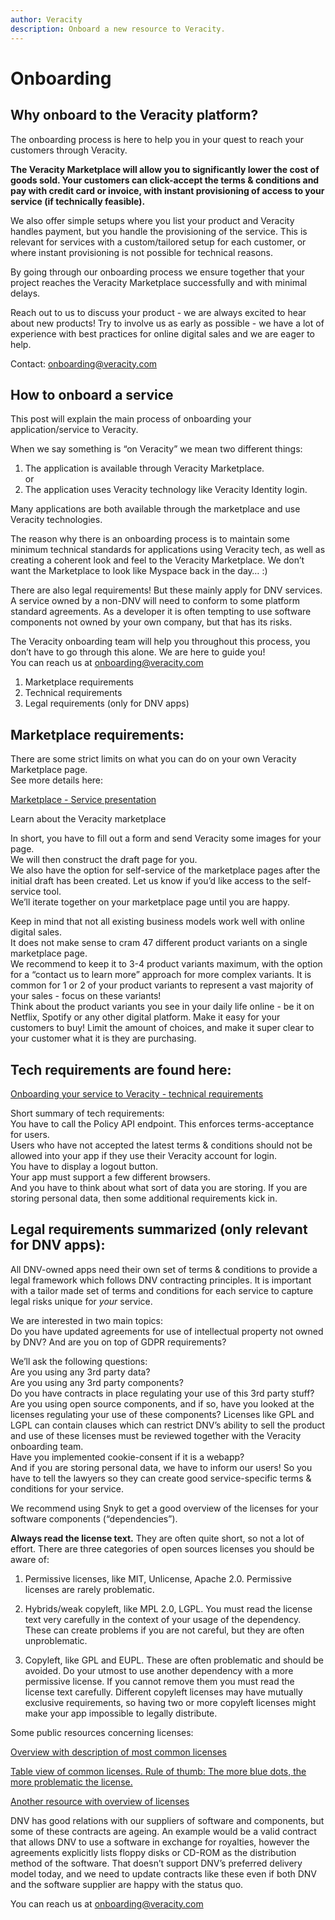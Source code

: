 ```yaml
---
author: Veracity
description: Onboard a new resource to Veracity.
---
```


# Onboarding

## Why onboard to the Veracity platform?

The onboarding process is here to help you in your quest to reach your customers through Veracity.

**The Veracity Marketplace will allow you to **significantly lower the cost of goods sold**. Your customers can **click-accept the terms & conditions** and pay with credit card or invoice, with instant provisioning of access to your service (if technically feasible).**  

We also offer simple setups where you list your product and Veracity handles payment, but you handle the provisioning of the service. This is relevant for services with a custom/tailored setup for each customer, or where instant provisioning is not possible for technical reasons.

By going through our onboarding process we ensure together that your project reaches the Veracity Marketplace successfully and with minimal delays.

Reach out to us to discuss your product - we are always excited to hear about new products! Try to involve us as early as possible - we have a lot of experience with best practices for online digital sales and we are eager to help.

Contact: [onboarding@veracity.com](mailto:onboarding@veracity.com)

## How to onboard a service

This post will explain the main process of onboarding your application/service to Veracity.

When we say something is “on Veracity” we mean two different things:

1.  The application is available through Veracity Marketplace.  
    or
2.  The application uses Veracity technology like Veracity Identity login.

Many applications are both available through the marketplace and use Veracity technologies.

The reason why there is an onboarding process is to maintain some minimum technical standards for applications using Veracity tech, as well as creating a coherent look and feel to the Veracity Marketplace. We don’t want the Marketplace to look like Myspace back in the day…  :)

 There are also legal requirements! But these mainly apply for DNV services. A service owned by a non-DNV will need to conform to some platform standard agreements. As a developer it is often tempting to use software components not owned by your own company, but that has its risks.

The Veracity onboarding team will help you throughout this process, you don’t have to go through this alone. We are here to guide you!  
You can reach us at  [onboarding@veracity.com](mailto:onboarding@veracity.com)

1.  Marketplace requirements
2.  Technical requirements
3.  Legal requirements (only for DNV apps)

## Marketplace requirements:  
There are some strict limits on what you can do on your own Veracity Marketplace page.  
See more details here:

<span class="h2">[Marketplace - Service presentation](https://developer.veracity.com/services/marketplace)</span>

Learn about the Veracity marketplace

In short, you have to fill out a form and send Veracity some images for your page.  
We will then construct the draft page for you.  
We also have the option for self-service of the marketplace pages after the initial draft has been created. Let us know if you’d like access to the self-service tool.  
We’ll iterate together on your marketplace page until you are happy.

Keep in mind that not all existing business models work well with online digital sales.  
It does not make sense to cram 47 different product variants on a single marketplace page.  
We recommend to keep it to 3-4 product variants maximum, with the option for a “contact us to learn more” approach for more complex variants. It is common for 1 or 2 of your product variants to represent a vast majority of your sales - focus on these variants!  
Think about the product variants you see in your daily life online - be it on Netflix, Spotify or any other digital platform. Make it easy for your customers to buy! Limit the amount of choices, and make it super clear to your customer what it is they are purchasing.

## Tech requirements  are found here:

<span class="h2">[Onboarding your service to Veracity - technical requirements](https://developer.veracity.com/article/veracity-technical-requirements)</span>


Short summary of tech requirements:  
You have to call the Policy API endpoint. This enforces terms-acceptance for users.  
Users who have not accepted the latest terms & conditions should not be allowed into your app if they use their Veracity account for login.  
You have to display a logout button.  
Your app must support a few different browsers.  
And you have to think about what sort of data you are storing. If you are storing personal data, then some additional requirements kick in.

## Legal requirements  summarized (only relevant for DNV apps):

All DNV-owned apps need their own set of terms & conditions to provide a legal framework which follows DNV contracting principles. It is important with a tailor made set of terms and conditions for each service to capture legal risks unique for  _your_  service.

We are interested in two main topics:  
Do you have updated agreements for use of intellectual property not owned by DNV? And are you on top of GDPR requirements?

We’ll ask the following questions:  
Are you using any 3rd party data?  
Are you using any 3rd party components?  
Do you have contracts in place regulating your use of this 3rd party stuff?  
Are you using open source components, and if so, have you looked at the licenses regulating your use of these components? Licenses like GPL and LGPL can contain clauses which can restrict DNV’s ability to sell the product and use of these licenses must be reviewed together with the Veracity onboarding team.  
Have you implemented cookie-consent if it is a webapp?  
And if you are storing personal data, we have to inform our users! So you have to tell the lawyers so they can create good service-specific terms & conditions for your service.

We recommend using Snyk to get a good overview of the licenses for your software components (“dependencies”).

**Always read the license text.** They are often quite short, so not a lot of effort.
There are three categories of open sources licenses you should be aware of:

1. Permissive licenses, like MIT, Unlicense, Apache 2.0. Permissive licenses are rarely problematic.

2. Hybrids/weak copyleft, like MPL 2.0, LGPL. You must read the license text very carefully in the context of your usage of the dependency. These can create problems if you are not careful, but they are often unproblematic.

3. Copyleft, like GPL and EUPL. These are often problematic and should be avoided. Do your utmost to use another dependency with a more permissive license. If you cannot remove them you must read the license text carefully. Different copyleft licenses may have mutually exclusive requirements, so having two or more copyleft licenses might make your app impossible to legally distribute.

Some public resources concerning licenses:

[Overview with description of most common licenses](https://choosealicense.com/licenses/)

[Table view of common licenses. Rule of thumb: The more blue dots, the more problematic the license.](https://choosealicense.com/appendix/)

[Another resource with overview of licenses](https://opensource.org/licenses)

DNV has good relations with our suppliers of software and components, but some of these contracts are ageing. An example would be a valid contract that allows DNV to use a software in exchange for royalties, however the agreements explicitly lists floppy disks or CD-ROM as the distribution method of the software. That doesn’t support DNV’s preferred delivery model today, and we need to update contracts like these even if both DNV and the software supplier are happy with the status quo.

You can reach us at  [onboarding@veracity.com](mailto:onboarding@veracity.com)
